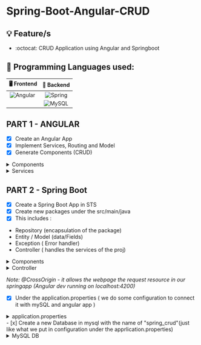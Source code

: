 # Spring-Boot-Angular-CRUD


## :bulb: Feature/s

- :octocat: CRUD Application using Angular and Springboot


## :rocket: Programming Languages used:

| 🖥 Frontend   |   💾 Backend | 
|     :---:    |     :---:      | 
| ![Angular](https://img.shields.io/badge/-Angular-05122A?style=flat&logo=Angular)&nbsp;  | ![Spring](http://img.shields.io/badge/-Spring-6DB33F?style=flat&logo=spring&logoColor=ffffff)    |
|     | ![MySQL](http://img.shields.io/badge/-MySQL-05122A?style=flat&logo=mysql&logoColor=f29111)     | 


## PART 1 - ANGULAR 

- [x] Create an Angular App 
- [x] Implement Services, Routing and Model
- [x] Generate Components (CRUD) 
<details>
    <summary>Components</summary>
    <img src="images/img1.PNG">
</details>
<details>
    <summary>Services</summary>
    <img src="images/img2.png">
</details>

## PART 2 - Spring Boot
- [x] Create a Spring Boot App in STS
- [x] Create new packages under the src/main/java
- [x] This includes :
- Repository (encapsulation of the package)
- Entity / Model (data/Fields)
- Exception ( Error handler)
- Controller ( handles the services of the proj) 
<details>
    <summary>Components</summary>
    <img src="images/img3.PNG">
</details>

<details>
    <summary>Controller</summary>
    <img src="images/img4.PNG">
</details>

  _Note: @CrossOrigin  - it allows the webpage the request resource in our springapp (Angular dev running on localhost:4200)_
 
 - [x] Under the application.properties ( we do some configuration to connect it with mySQL and angular app )
<details>
    <summary>application.properties</summary>
    <img src="images/img5.PNG">
</details>
- [x] Create a new Database in mysql with the name of "spring_crud"(just like what we put in configuration under the apprlication.properties)
 <details>
    <summary>MySQL DB</summary>
    <img src="images/img6.PNG">
</details>

